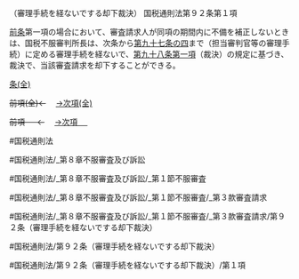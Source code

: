 （審理手続を経ないでする却下裁決）
国税通則法第９２条第１項

[前条](国税通則法＿＿＿＿＿第９１条第１項)第一項の場合において、審査請求人が同項の期間内に不備を補正しないときは、国税不服審判所長は、次条から[第九十七条の四](国税通則法＿＿＿＿＿第９７条の４第１項)まで（担当審判官等の審理手続）に定める審理手続を経ないで、[第九十八条第一項](国税通則法＿＿＿＿＿第９８条第１項)（裁決）の規定に基づき、裁決で、当該審査請求を却下することができる。

[条(全)](国税通則法＿＿＿＿＿第９２条_.md)

~~前項(全)←~~　  [→次項(全)](国税通則法＿＿＿＿＿第９２条第２項_.md)

~~前項 　 ←~~　  [→次項 　 ](国税通則法＿＿＿＿＿第９２条第２項.md)



#国税通則法

#国税通則法/_第８章不服審査及び訴訟

#国税通則法/_第８章不服審査及び訴訟/_第１節不服審査

#国税通則法/_第８章不服審査及び訴訟/_第１節不服審査/_第３款審査請求

#国税通則法/_第８章不服審査及び訴訟/_第１節不服審査/_第３款審査請求/第９２条（審理手続を経ないでする却下裁決）

#国税通則法/第９２条（審理手続を経ないでする却下裁決）

#国税通則法/第９２条（審理手続を経ないでする却下裁決）/第１項

